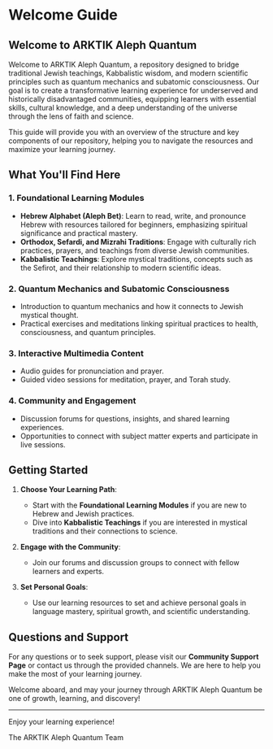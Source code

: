# Welcome Guide

## Welcome to ARKTIK Aleph Quantum

Welcome to ARKTIK Aleph Quantum, a repository designed to bridge traditional Jewish teachings, Kabbalistic wisdom, and modern scientific principles such as quantum mechanics and subatomic consciousness. Our goal is to create a transformative learning experience for underserved and historically disadvantaged communities, equipping learners with essential skills, cultural knowledge, and a deep understanding of the universe through the lens of faith and science.

This guide will provide you with an overview of the structure and key components of our repository, helping you to navigate the resources and maximize your learning journey.

## What You'll Find Here

### 1. Foundational Learning Modules
- **Hebrew Alphabet (Aleph Bet)**: Learn to read, write, and pronounce Hebrew with resources tailored for beginners, emphasizing spiritual significance and practical mastery.
- **Orthodox, Sefardi, and Mizrahi Traditions**: Engage with culturally rich practices, prayers, and teachings from diverse Jewish communities.
- **Kabbalistic Teachings**: Explore mystical traditions, concepts such as the Sefirot, and their relationship to modern scientific ideas.

### 2. Quantum Mechanics and Subatomic Consciousness
- Introduction to quantum mechanics and how it connects to Jewish mystical thought.
- Practical exercises and meditations linking spiritual practices to health, consciousness, and quantum principles.

### 3. Interactive Multimedia Content
- Audio guides for pronunciation and prayer.
- Guided video sessions for meditation, prayer, and Torah study.

### 4. Community and Engagement
- Discussion forums for questions, insights, and shared learning experiences.
- Opportunities to connect with subject matter experts and participate in live sessions.

## Getting Started

1. **Choose Your Learning Path**:
   - Start with the **Foundational Learning Modules** if you are new to Hebrew and Jewish practices.
   - Dive into **Kabbalistic Teachings** if you are interested in mystical traditions and their connections to science.

2. **Engage with the Community**:
   - Join our forums and discussion groups to connect with fellow learners and experts.

3. **Set Personal Goals**:
   - Use our learning resources to set and achieve personal goals in language mastery, spiritual growth, and scientific understanding.

## Questions and Support
For any questions or to seek support, please visit our **Community Support Page** or contact us through the provided channels. We are here to help you make the most of your learning journey.

Welcome aboard, and may your journey through ARKTIK Aleph Quantum be one of growth, learning, and discovery!

---

Enjoy your learning experience!

The ARKTIK Aleph Quantum Team

